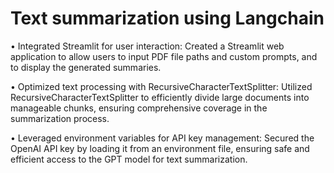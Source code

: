 # Text summarization using Langchain





•	Integrated Streamlit for user interaction: Created a Streamlit web application to allow users to input PDF file paths and custom prompts, and to display the generated summaries.

•	Optimized text processing with RecursiveCharacterTextSplitter: Utilized RecursiveCharacterTextSplitter to efficiently divide large documents into manageable chunks, ensuring comprehensive coverage in the summarization process.

•	Leveraged environment variables for API key management: Secured the OpenAI API key by loading it from an environment file, ensuring safe and efficient access to the GPT model for text summarization. 
